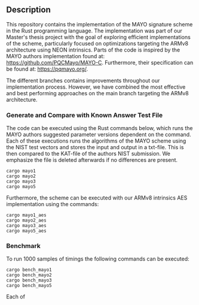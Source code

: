 ## Description
This repository contains the implementation of the MAYO signature scheme in the Rust programming language. The implementation was part of our Master's thesis project with the goal of exploring efficient implementations of the scheme, particularly focused on optimizations targeting the ARMv8 architecture using NEON intrinsics. Parts of the code is inspired by the MAYO authors implementation found at: https://github.com/PQCMayo/MAYO-C. Furthermore, their specification can be found at: https://pqmayo.org/. 

The different branches contains improvements throughout our implementation process. However, we have combined the most effective and best performing approaches on the main branch targeting the ARMv8 architecture. 



### Generate and Compare with Known Answer Test File
The code can be executed using the Rust commands below, which runs the MAYO authors suggested parameter versions dependent on the command. Each of these executions runs the algorithms of the MAYO scheme using the NIST test vectors and stores the input and output in a txt-file. 
This is then compared to the KAT-file of the authors NIST submission. We emphasize the file is deleted afterwards if no differences are present.

`cargo mayo1`  
`cargo mayo2`  
`cargo mayo3`  
`cargo mayo5`

Furthermore, the scheme can be executed with our ARMv8 intrinsics AES implementation using the commands:

`cargo mayo1_aes`  
`cargo mayo2_aes`  
`cargo mayo3_aes`  
`cargo mayo5_aes`

### Benchmark

To run 1000 samples of timings the following commands can be executed:

`cargo bench_mayo1`  
`cargo bench_mayo2`  
`cargo bench_mayo3`  
`cargo bench_mayo5`

Each of

